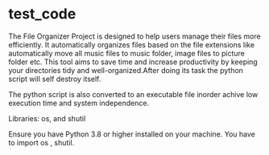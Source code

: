 # test_code
The File Organizer Project is designed to help users manage their files more efficiently. It automatically organizes files based on the file extensions like automatically move all music files to music folder, image files to picture folder etc. This tool aims to save time and increase productivity by keeping your directories tidy and well-organized.After doing its task the python script will self destroy itself.

 The python script is also converted to an executable file inorder achive low execution time and system independence.

Libraries: os, and shutil

Ensure you have Python 3.8 or higher installed on your machine.
You have to import os , shutil.
